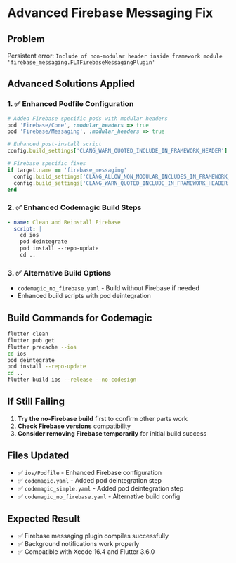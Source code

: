 # Advanced Firebase Messaging Fix

## Problem
Persistent error: `Include of non-modular header inside framework module 'firebase_messaging.FLTFirebaseMessagingPlugin'`

## Advanced Solutions Applied

### 1. ✅ Enhanced Podfile Configuration
```ruby
# Added Firebase specific pods with modular headers
pod 'Firebase/Core', :modular_headers => true
pod 'Firebase/Messaging', :modular_headers => true

# Enhanced post-install script
config.build_settings['CLANG_WARN_QUOTED_INCLUDE_IN_FRAMEWORK_HEADER'] = 'NO'

# Firebase specific fixes
if target.name == 'firebase_messaging'
  config.build_settings['CLANG_ALLOW_NON_MODULAR_INCLUDES_IN_FRAMEWORK_MODULES'] = 'YES'
  config.build_settings['CLANG_WARN_QUOTED_INCLUDE_IN_FRAMEWORK_HEADER'] = 'NO'
end
```

### 2. ✅ Enhanced Codemagic Build Steps
```yaml
- name: Clean and Reinstall Firebase
  script: |
    cd ios
    pod deintegrate
    pod install --repo-update
    cd ..
```

### 3. ✅ Alternative Build Options
- `codemagic_no_firebase.yaml` - Build without Firebase if needed
- Enhanced build scripts with pod deintegration

## Build Commands for Codemagic
```bash
flutter clean
flutter pub get
flutter precache --ios
cd ios
pod deintegrate
pod install --repo-update
cd ..
flutter build ios --release --no-codesign
```

## If Still Failing
1. **Try the no-Firebase build** first to confirm other parts work
2. **Check Firebase versions** compatibility
3. **Consider removing Firebase temporarily** for initial build success

## Files Updated
- ✅ `ios/Podfile` - Enhanced Firebase configuration
- ✅ `codemagic.yaml` - Added pod deintegration step
- ✅ `codemagic_simple.yaml` - Added pod deintegration step
- ✅ `codemagic_no_firebase.yaml` - Alternative build config

## Expected Result
- ✅ Firebase messaging plugin compiles successfully
- ✅ Background notifications work properly
- ✅ Compatible with Xcode 16.4 and Flutter 3.6.0
